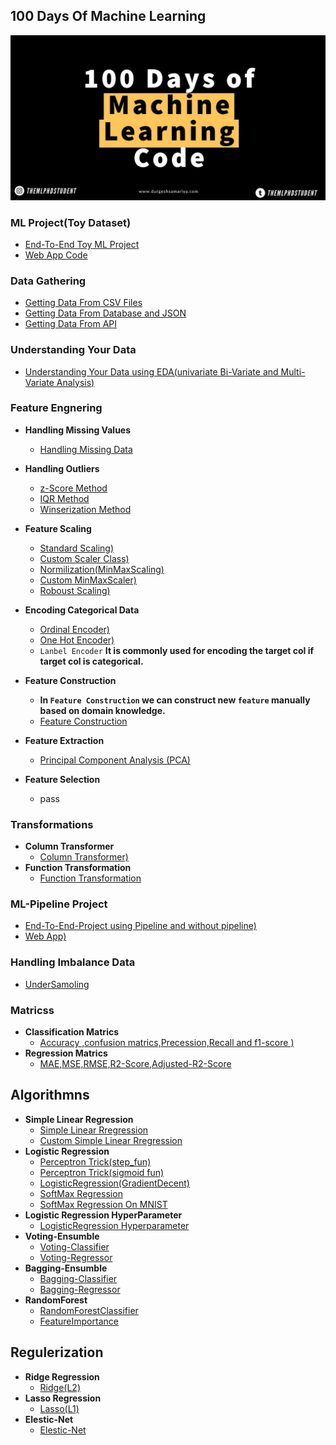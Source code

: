 ## 100 Days Of Machine Learning
![100 Days Of Machine Learning](100_days.jpeg)

### ML Project(Toy Dataset) 
- [End-To-End Toy ML Project](https://github.com/Sami606713/100_Days_Of_Machine_Learning/tree/main/End_To_End%20Toy%20ML%20Project(Day-13))
- [Web App Code](https://github.com/Sami606713/100_Days_Of_Machine_Learning/blob/main/End_To_End%20Toy%20ML%20Project(Day-13)/app.py)

### Data Gathering 
- [Getting Data From CSV Files](https://github.com/Sami606713/100_Days_Of_Machine_Learning/tree/main/DataGathering/Working%20With(csv))
- [Getting Data From Database and JSON](https://github.com/Sami606713/100_Days_Of_Machine_Learning/tree/main/DataGathering/working_with_json)
- [Getting Data From API](https://github.com/Sami606713/100_Days_Of_Machine_Learning/tree/main/DataGathering/Fetching_Data(API))
  
### Understanding Your Data 
- [Understanding Your Data using EDA(univariate Bi-Variate and Multi-Variate Analysis)](https://github.com/Sami606713/100_Days_Of_Machine_Learning/tree/main/Understanding%20Data)

### Feature Engnering 
  - **Handling Missing Values**
    - [Handling Missing Data](https://github.com/Sami606713/100_Days_Of_Machine_Learning/tree/main/Handling-Missing-Values)
  - **Handling Outliers**
    - [z-Score Method](https://github.com/Sami606713/100_Days_Of_Machine_Learning/tree/main/Handling-Outlier/Z-Score-Method)
    - [IQR Method](https://github.com/Sami606713/100_Days_Of_Machine_Learning/tree/main/Handling-Outlier/IQR-Method)
    - [Winserization Method](https://github.com/Sami606713/100_Days_Of_Machine_Learning/tree/main/Handling-Outlier/Percentile-Winserization)
  
  - **Feature Scaling**
    - [Standard Scaling)](https://github.com/Sami606713/100_Days_Of_Machine_Learning/tree/main/Feature%20Engnering/FeatureTransformation/Standization)
    - [Custom Scaler Class)](https://github.com/Sami606713/100_Days_Of_Machine_Learning/blob/main/Feature%20Engnering/FeatureTransformation/Standization/Custom_Standization.ipynb)
    - [Normilization(MinMaxScaling)](https://github.com/Sami606713/100_Days_Of_Machine_Learning/tree/main/Feature%20Engnering/FeatureTransformation/Normilization)
    - [Custom MinMaxScaler)](https://github.com/Sami606713/100_Days_Of_Machine_Learning/blob/main/Feature%20Engnering/FeatureTransformation/Normilization/Min_Max_Scaling.ipynb)
    - [Roboust Scaling)](https://github.com/Sami606713/100_Days_Of_Machine_Learning/blob/main/Feature%20Engnering/FeatureTransformation/Normilization/Roboust%20Scaling.ipynb)
   
  - **Encoding Categorical Data**
    - [Ordinal Encoder)](https://github.com/Sami606713/100_Days_Of_Machine_Learning/blob/main/Encoding-Categorical-Data/Ordinal-Encoder.ipynb)
    - [One Hot Encoder)](https://github.com/Sami606713/100_Days_Of_Machine_Learning/blob/main/Encoding-Categorical-Data/One-Hot-Encoder.ipynb)
    - `Lanbel Encoder` **It is commonly used for encoding the target col if target col is categorical.**
      
  - **Feature Construction**
    - **In `Feature Construction` we can construct new `feature` manually based on domain knowledge.** 
    - [Feature Construction](https://github.com/Sami606713/100_Days_Of_Machine_Learning/tree/main/Feature-Construction)
      
  - **Feature Extraction**
    - [Principal Component Analysis (PCA)](https://github.com/Sami606713/100_Days_Of_Machine_Learning/tree/main/Feature%20Engnering/FeatureExtraction/PrincipalComponentAnalysis(PCA))
  - **Feature Selection**
      - pass

### Transformations
  - **Column Transformer**
    - [Column Transformer)](https://github.com/Sami606713/100_Days_Of_Machine_Learning/tree/main/ColumnTransformer)
  - **Function Transformation**
    - [Function Transformation](https://github.com/Sami606713/100_Days_Of_Machine_Learning/tree/main/Function-Transformer)


### ML-Pipeline Project
- [End-To-End-Project using Pipeline and without pipeline)](https://github.com/Sami606713/100_Days_Of_Machine_Learning/tree/main/ML-Pipelines)
- [Web App)](https://github.com/Sami606713/100_Days_Of_Machine_Learning/blob/main/ML-Pipelines/app.py)

### Handling Imbalance Data
- [UnderSamoling](https://github.com/Sami606713/100_Days_Of_Machine_Learning/tree/main/Handling-Imbalance-Dataset/UnderSampling)
  
### Matricss
  - **Classification Matrics**
    - [Accuracy ,confusion matrics,Precession,Recall and f1-score )](https://github.com/Sami606713/100_Days_Of_Machine_Learning/tree/main/Matrics/classification_matrics)
 - **Regression Matrics**
    - [MAE,MSE,RMSE,R2-Score,Adjusted-R2-Score](https://github.com/Sami606713/100_Days_Of_Machine_Learning/tree/main/Matrics/Regression-Matrix)
## Algorithmns
- **Simple Linear Regression**
   - [Simple Linear Rregression](https://github.com/Sami606713/100_Days_Of_Machine_Learning/tree/main/ML-Algorithmns/Linear-Regression)
   - [Custom Simple Linear Rregression](https://github.com/Sami606713/100_Days_Of_Machine_Learning/tree/main/ML-Algorithmns/Linear-Regression)
- **Logistic Regression**
   - [Perceptron Trick(step_fun)](https://github.com/Sami606713/100_Days_Of_Machine_Learning/blob/main/ML-Algorithmns/Logistic-Regression/Perceptron-Trick.ipynb)
   - [Perceptron Trick(sigmoid fun)](https://github.com/Sami606713/100_Days_Of_Machine_Learning/blob/main/ML-Algorithmns/Logistic-Regression/Sigmoid_Function.ipynb)
  -  [LogisticRegression(GradientDecent)](https://github.com/Sami606713/100_Days_Of_Machine_Learning/blob/main/ML-Algorithmns/Logistic-Regression/Logistic_Regession(GradientDecent).ipynb)
  -  [SoftMax Regression](https://github.com/Sami606713/100_Days_Of_Machine_Learning/blob/main/ML-Algorithmns/Logistic-Regression/SoftMaxRegression.ipynb)
  -  [SoftMax Regression On MNIST](https://github.com/Sami606713/100_Days_Of_Machine_Learning/blob/main/ML-Algorithmns/Logistic-Regression/SoftMax_MNIST.ipynb)
- **Logistic Regression HyperParameter**
  - [LogisticRegression Hyperparameter](https://github.com/Sami606713/100_Days_Of_Machine_Learning/tree/main/ML-Algorithmns/LogisticRegression(HyperparameterTunning))
- **Voting-Ensumble**
  - [Voting-Classifier](https://github.com/Sami606713/100_Days_Of_Machine_Learning/blob/main/ML-Algorithmns/Ensumble_Learning/VotingEnsumble/VotingClassifier.ipynb)
  - [Voting-Regressor](https://github.com/Sami606713/100_Days_Of_Machine_Learning/blob/main/ML-Algorithmns/Ensumble_Learning/VotingEnsumble/VotingRegressor.ipynb)
- **Bagging-Ensumble**
  - [Bagging-Classifier](https://github.com/Sami606713/100_Days_Of_Machine_Learning/blob/main/ML-Algorithmns/Ensumble_Learning/Bagging/BaggingClassifier.ipynb)
  - [Bagging-Regressor](https://github.com/Sami606713/100_Days_Of_Machine_Learning/blob/main/ML-Algorithmns/Ensumble_Learning/Bagging/BaggingRegressor.ipynb)
- **RandomForest**
  - [RandomForestClassifier](https://github.com/Sami606713/100_Days_Of_Machine_Learning/blob/main/ML-Algorithmns/RandomForest/RandomForest.ipynb)
  - [FeatureImportance](https://github.com/Sami606713/100_Days_Of_Machine_Learning/blob/main/ML-Algorithmns/RandomForest/Feature_importance.ipynb)
    
## Regulerization
- **Ridge Regression**
   - [Ridge(L2)](https://github.com/Sami606713/100_Days_Of_Machine_Learning/tree/main/Regulerization/RidgeRegression)
- **Lasso Regression**
   - [Lasso(L1)](https://github.com/Sami606713/100_Days_Of_Machine_Learning/tree/main/Regulerization/Lasso)
 - **Elestic-Net**
   - [Elestic-Net](https://github.com/Sami606713/100_Days_Of_Machine_Learning/tree/main/Regulerization/Elestic_net)
 
